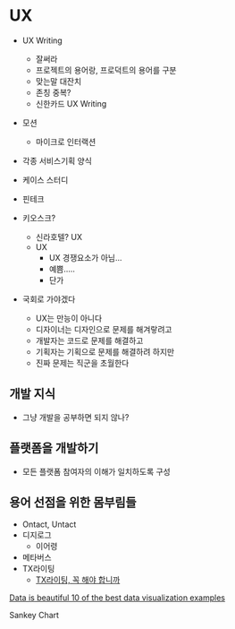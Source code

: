 
# UX

- UX Writing
	- 잘써라
	- 프로젝트의 용어랑, 프로덕트의 용어를 구분
	- 맞는말 대잔치
	- 존칭 중복? 
	- 신한카드 UX Writing

- 모션
	- 마이크로 인터랙션

- 각종 서비스기획 양식

- 케이스 스터디

- 핀테크 

- 키오스크?
	- 신라호텔? UX
	- UX
		- UX 경쟁요소가 아님... 
		- 예쁨.....
		- 단가
- 국회로 가야겠다 
	- UX는 만능이 아니다
	- 디자이너는 디자인으로 문제를 해겨랗려고
	- 개발자는 코드로 문제를 해결하고
	- 기획자는 기획으로 문제를 해결하려 하지만
	- 진짜 문제는 직군을 초월한다

## 개발 지식
- 그냥 개발을 공부하면 되지 않나?

## 플랫폼을 개발하기
- 모든 플랫폼 참여자의 이해가 일치하도록 구성

## 용어 선점을 위한 몸부림들

- Ontact, Untact
- 디지로그 
	- 이어령
- 메타버스
- TX라이팅
	- [TX라이팅, 꼭 해야 합니까](https://ditoday.com/tx-%EB%9D%BC%EC%9D%B4%ED%8C%85-%EA%BC%AD-%ED%95%B4%EC%95%BC-%ED%95%A9%EB%8B%88%EA%B9%8C/)

[Data is beautiful 10 of the best data visualization examples](../웹클립/Data%20is%20beautiful%2010%20of%20the%20best%20data%20visualization%20examples.md)

Sankey Chart